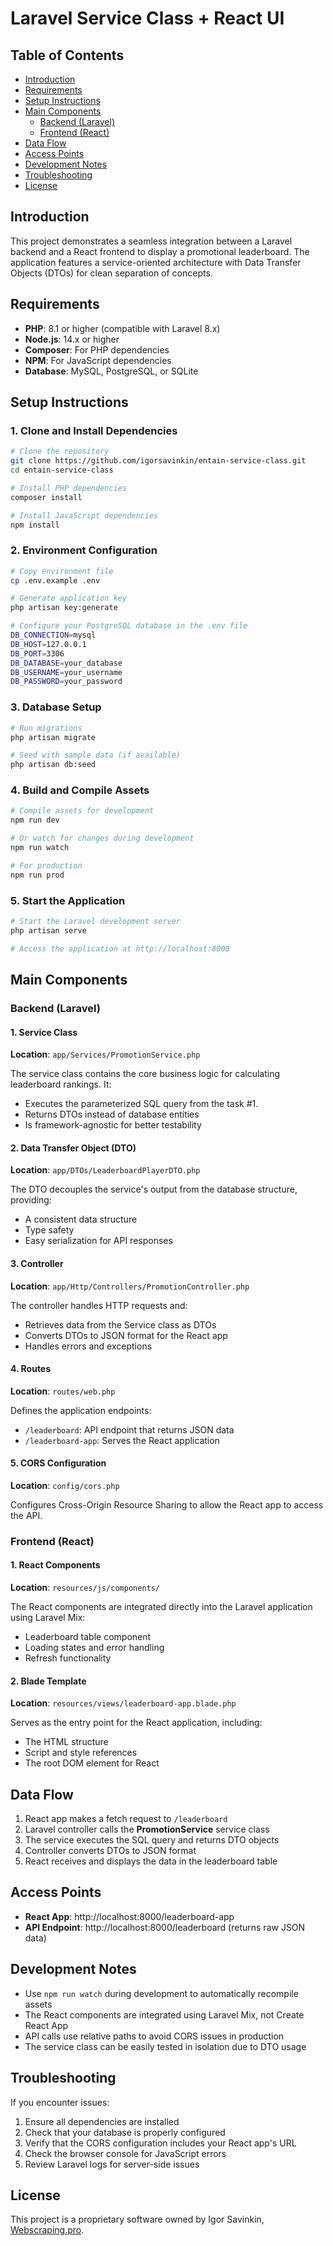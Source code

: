 # Laravel Service Class + React UI    

## Table of Contents
- [Introduction](#introduction)
- [Requirements](#requirements)
- [Setup Instructions](#setup-instructions)
- [Main Components](#main-components)
  - [Backend (Laravel)](#backend-laravel)
  - [Frontend (React)](#frontend-react)
- [Data Flow](#data-flow)
- [Access Points](#access-points)
- [Development Notes](#development-notes)
- [Troubleshooting](#troubleshooting)
- [License](#license)

## Introduction

This project demonstrates a seamless integration between a Laravel backend and a React frontend to display a promotional leaderboard. The application features a service-oriented architecture with Data Transfer Objects (DTOs) for clean separation of concepts.

## Requirements

- **PHP**: 8.1 or higher (compatible with Laravel 8.x)
- **Node.js**: 14.x or higher
- **Composer**: For PHP dependencies
- **NPM**: For JavaScript dependencies
- **Database**: MySQL, PostgreSQL, or SQLite

## Setup Instructions

### 1. Clone and Install Dependencies

```bash
# Clone the repository
git clone https://github.com/igorsavinkin/entain-service-class.git
cd entain-service-class

# Install PHP dependencies
composer install

# Install JavaScript dependencies
npm install
```

### 2. Environment Configuration

```bash
# Copy environment file
cp .env.example .env

# Generate application key
php artisan key:generate

# Configure your PostgreSQL database in the .env file
DB_CONNECTION=mysql
DB_HOST=127.0.0.1
DB_PORT=3306
DB_DATABASE=your_database
DB_USERNAME=your_username
DB_PASSWORD=your_password
```

### 3. Database Setup

```bash
# Run migrations
php artisan migrate

# Seed with sample data (if available)
php artisan db:seed
```

### 4. Build and Compile Assets

```bash
# Compile assets for development
npm run dev

# Or watch for changes during development
npm run watch

# For production
npm run prod
```

### 5. Start the Application

```bash
# Start the Laravel development server
php artisan serve

# Access the application at http://localhost:8000
```

## Main Components

### Backend (Laravel)

#### 1. Service Class
**Location**: `app/Services/PromotionService.php`

The service class contains the core business logic for calculating leaderboard rankings. It:
- Executes the parameterized SQL query from the task #1.
- Returns DTOs instead of database entities
- Is framework-agnostic for better testability

#### 2. Data Transfer Object (DTO)
**Location**: `app/DTOs/LeaderboardPlayerDTO.php`

The DTO decouples the service's output from the database structure, providing:
- A consistent data structure
- Type safety
- Easy serialization for API responses

#### 3. Controller
**Location**: `app/Http/Controllers/PromotionController.php`

The controller handles HTTP requests and:
- Retrieves data from the Service class as DTOs
- Converts DTOs to JSON format for the React app
- Handles errors and exceptions

#### 4. Routes
**Location**: `routes/web.php`

Defines the application endpoints:
- `/leaderboard`: API endpoint that returns JSON data
- `/leaderboard-app`: Serves the React application

#### 5. CORS Configuration
**Location**: `config/cors.php`

Configures Cross-Origin Resource Sharing to allow the React app to access the API.

### Frontend (React)

#### 1. React Components
**Location**: `resources/js/components/`

The React components are integrated directly into the Laravel application using Laravel Mix:
- Leaderboard table component
- Loading states and error handling
- Refresh functionality

#### 2. Blade Template
**Location**: `resources/views/leaderboard-app.blade.php`

Serves as the entry point for the React application, including:
- The HTML structure
- Script and style references
- The root DOM element for React

## Data Flow

1. React app makes a fetch request to `/leaderboard`
2. Laravel controller calls the **PromotionService** service class
3. The service executes the SQL query and returns DTO objects
4. Controller converts DTOs to JSON format
5. React receives and displays the data in the leaderboard table

## Access Points

- **React App**: http://localhost:8000/leaderboard-app
- **API Endpoint**: http://localhost:8000/leaderboard (returns raw JSON data)

## Development Notes

- Use `npm run watch` during development to automatically recompile assets
- The React components are integrated using Laravel Mix, not Create React App
- API calls use relative paths to avoid CORS issues in production
- The service class can be easily tested in isolation due to DTO usage

## Troubleshooting

If you encounter issues:

1. Ensure all dependencies are installed
2. Check that your database is properly configured
3. Verify that the CORS configuration includes your React app's URL
4. Check the browser console for JavaScript errors
5. Review Laravel logs for server-side issues

## License

This project is a proprietary software owned by Igor Savinkin, [Webscraping.pro](https://webscraping.pro).
